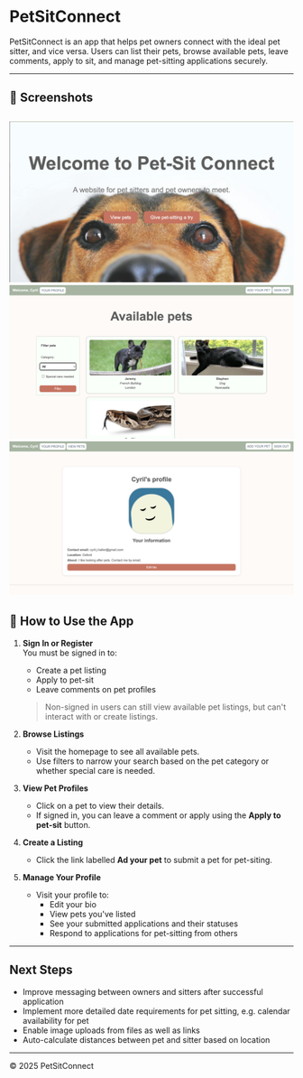 # PetSitConnect

PetSitConnect is an app that helps pet owners connect with the ideal pet sitter, and vice versa. Users can list their pets, browse available pets, leave comments, apply to sit, and manage pet-sitting applications securely.

---

## 🐾 Screenshots


![Home Page](/public/images/pet-sit-connect-home.png)
![View Pets](/public/images/petsindex.png)
![User Profile](/public/images/userprofile.png)
---

## 🚀 How to Use the App

1. **Sign In or Register**  
   You must be signed in to:
   - Create a pet listing
   - Apply to pet-sit
   - Leave comments on pet profiles

   > Non-signed in users can still view available pet listings, but can't interact with or create listings.

2. **Browse Listings**  
   - Visit the homepage to see all available pets.
   - Use filters to narrow your search based on the pet category or whether special care is needed.

3. **View Pet Profiles**  
   - Click on a pet to view their details.
   - If signed in, you can leave a comment or apply using the **Apply to pet-sit** button.

4. **Create a Listing**  
   - Click the link labelled **Ad your pet** to submit a pet for pet-siting.

5. **Manage Your Profile**  
   - Visit your profile to:
     - Edit your bio
     - View pets you've listed
     - See your submitted applications and their statuses
     - Respond to applications for pet-sitting from others

---

## Next Steps

- Improve messaging between owners and sitters after successful application
- Implement more detailed date requirements for pet sitting, e.g. calendar availability for pet
- Enable image uploads from files as well as links
- Auto-calculate distances between pet and sitter based on location

---

© 2025 PetSitConnect